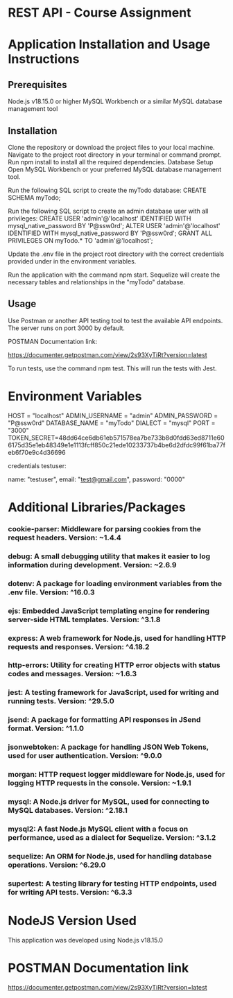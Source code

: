 # REST API - Course Assignment
# Application Installation and Usage Instructions
## Prerequisites
Node.js v18.15.0 or higher
MySQL Workbench or a similar MySQL database management tool

## Installation

Clone the repository or download the project files to your local machine.
Navigate to the project root directory in your terminal or command prompt.
Run npm install to install all the required dependencies.
Database Setup
Open MySQL Workbench or your preferred MySQL database management tool.

Run the following SQL script to create the myTodo database:
CREATE SCHEMA myTodo;

Run the following SQL script to create an admin database user with all privileges:
CREATE USER 'admin'@'localhost' IDENTIFIED WITH mysql_native_password BY 'P@ssw0rd';
ALTER USER 'admin'@'localhost' IDENTIFIED WITH mysql_native_password BY 'P@ssw0rd';
GRANT ALL PRIVILEGES ON myTodo.* TO 'admin'@'localhost';

Update the .env file in the project root directory with the correct credentials provided under in the environment variables.

Run the application with the command npm start. Sequelize will create the necessary tables and relationships in the "myTodo" database.

## Usage
Use Postman or another API testing tool to test the available API endpoints. The server runs on port 3000 by default.

POSTMAN Documentation link:

https://documenter.getpostman.com/view/2s93XyTiRt?version=latest

To run tests, use the command npm test. This will run the tests with Jest.

# Environment Variables
HOST = "localhost"
ADMIN_USERNAME = "admin"
ADMIN_PASSWORD = "P@ssw0rd"
DATABASE_NAME = "myTodo"
DIALECT = "mysql"
PORT = "3000"
TOKEN_SECRET=48dd64ce6db61eb571578ea7be733b8d0fdd63ed8711e606175d35e1eb48349e1e1113fcff850c21ede10233737b4be6d2dfdc99f61ba77feb6f70e9c4d36696

credentials testuser:

name: "testuser",
email: "test@gmail.com",
password: "0000"

# Additional Libraries/Packages
### cookie-parser: Middleware for parsing cookies from the request headers. Version: ~1.4.4

### debug: A small debugging utility that makes it easier to log information during development. Version: ~2.6.9

### dotenv: A package for loading environment variables from the .env file. Version: ^16.0.3

### ejs: Embedded JavaScript templating engine for rendering server-side HTML templates. Version: ^3.1.8

### express: A web framework for Node.js, used for handling HTTP requests and responses. Version: ^4.18.2

### http-errors: Utility for creating HTTP error objects with status codes and messages. Version: ~1.6.3

### jest: A testing framework for JavaScript, used for writing and running tests. Version: ^29.5.0

### jsend: A package for formatting API responses in JSend format. Version: ^1.1.0

### jsonwebtoken: A package for handling JSON Web Tokens, used for user authentication. Version: ^9.0.0

### morgan: HTTP request logger middleware for Node.js, used for logging HTTP requests in the console. Version: ~1.9.1

### mysql: A Node.js driver for MySQL, used for connecting to MySQL databases. Version: ^2.18.1

### mysql2: A fast Node.js MySQL client with a focus on performance, used as a dialect for Sequelize. Version: ^3.1.2

### sequelize: An ORM for Node.js, used for handling database operations. Version: ^6.29.0

### supertest: A testing library for testing HTTP endpoints, used for writing API tests. Version: ^6.3.3

# NodeJS Version Used
This application was developed using Node.js v18.15.0

# POSTMAN Documentation link

https://documenter.getpostman.com/view/2s93XyTiRt?version=latest